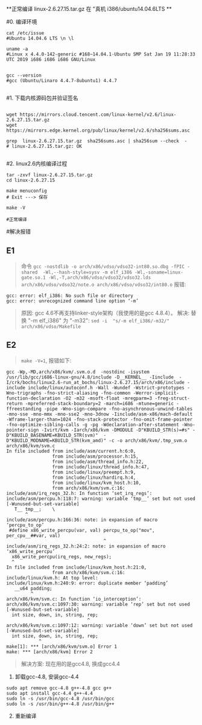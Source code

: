 **正常编译 linux-2.6.27.15.tar.gz 在 "真机 i386/ubuntu14.04.6LTS **


#0. 编译环境

```shell
cat /etc/issue
#Ubuntu 14.04.6 LTS \n \l

uname -a
#Linux x 4.4.0-142-generic #168~14.04.1-Ubuntu SMP Sat Jan 19 11:28:33 UTC 2019 i686 i686 i686 GNU/Linux


gcc --version
#gcc (Ubuntu/Linaro 4.4.7-8ubuntu1) 4.4.7


```

#1. 下载内核源码包并验证签名

```shell

wget https://mirrors.cloud.tencent.com/linux-kernel/v2.6/linux-2.6.27.15.tar.gz
wget https://mirrors.edge.kernel.org/pub/linux/kernel/v2.6/sha256sums.asc

grep  linux-2.6.27.15.tar.gz  sha256sums.asc | sha256sum --check  -
# linux-2.6.27.15.tar.gz: OK


```




#2. linux2.6内核编译过程

```
tar -zxvf linux-2.6.27.15.tar.gz
cd linux-2.6.27.15

make menuconfig
# Exit ---> 保存

make -V

#正常编译
```


#解决报错

## E1

>命令 ```gcc -nostdlib -o arch/x86/vdso/vdso32-int80.so.dbg -fPIC -shared  -Wl,--hash-style=sysv -m elf_i386 -Wl,-soname=linux-gate.so.1 -Wl,-T,arch/x86/vdso/vdso32/vdso32.lds arch/x86/vdso/vdso32/note.o arch/x86/vdso/vdso32/int80.o``` 
> 报错:
```text
gcc: error: elf_i386: No such file or directory
gcc: error: unrecognized command line option ‘-m’
```
> 原因: gcc 4.6不再支持linker-style架构（我使用的是gcc 4.8.4）。
> 解决: 替换 "-m elf_i386" 为 "-m32": ```sed -i  "s/-m elf_i386/-m32/" arch/x86/vdso/Makefile```




## E2

> ```make -V=1```, 报错如下:

```
gcc -Wp,-MD,arch/x86/kvm/.svm.o.d  -nostdinc -isystem /usr/lib/gcc/i686-linux-gnu/4.8/include -D__KERNEL__ -Iinclude  -I/crk/bochs/linux2.6-run_at_bochs/linux-2.6.27.15/arch/x86/include -include include/linux/autoconf.h -Wall -Wundef -Wstrict-prototypes -Wno-trigraphs -fno-strict-aliasing -fno-common -Werror-implicit-function-declaration -O2 -m32 -msoft-float -mregparm=3 -freg-struct-return -mpreferred-stack-boundary=2 -march=i686 -mtune=generic -ffreestanding -pipe -Wno-sign-compare -fno-asynchronous-unwind-tables -mno-sse -mno-mmx -mno-sse2 -mno-3dnow -Iinclude/asm-x86/mach-default -Wframe-larger-than=1024 -fno-stack-protector -fno-omit-frame-pointer -fno-optimize-sibling-calls -g -pg -Wdeclaration-after-statement -Wno-pointer-sign -Ivirt/kvm -Iarch/x86/kvm -DMODULE -D"KBUILD_STR(s)=#s" -D"KBUILD_BASENAME=KBUILD_STR(svm)"  -D"KBUILD_MODNAME=KBUILD_STR(kvm_amd)" -c -o arch/x86/kvm/.tmp_svm.o arch/x86/kvm/svm.c
In file included from include/asm/current.h:6:0,
                 from include/asm/processor.h:15,
                 from include/asm/thread_info.h:22,
                 from include/linux/thread_info.h:47,
                 from include/linux/preempt.h:9,
                 from include/linux/hardirq.h:4,
                 from include/linux/kvm_host.h:10,
                 from arch/x86/kvm/svm.c:16:
include/asm/irq_regs_32.h: In function ‘set_irq_regs’:
include/asm/percpu.h:118:7: warning: variable ‘tmp__’ set but not used [-Wunused-but-set-variable]
   T__ tmp__;    \
       ^
include/asm/percpu.h:166:36: note: in expansion of macro ‘percpu_to_op’
 #define x86_write_percpu(var, val) percpu_to_op("mov", per_cpu__##var, val)
                                    ^
include/asm/irq_regs_32.h:24:2: note: in expansion of macro ‘x86_write_percpu’
  x86_write_percpu(irq_regs, new_regs);
  ^
In file included from include/linux/kvm_host.h:21:0,
                 from arch/x86/kvm/svm.c:16:
include/linux/kvm.h: At top level:
include/linux/kvm.h:240:9: error: duplicate member ‘padding’
   __u64 padding;
         ^
arch/x86/kvm/svm.c: In function ‘io_interception’:
arch/x86/kvm/svm.c:1097:30: warning: variable ‘rep’ set but not used [-Wunused-but-set-variable]
  int size, down, in, string, rep;
                              ^
arch/x86/kvm/svm.c:1097:12: warning: variable ‘down’ set but not used [-Wunused-but-set-variable]
  int size, down, in, string, rep;
            ^
make[1]: *** [arch/x86/kvm/svm.o] Error 1
make: *** [arch/x86/kvm] Error 2

```

> 解决方案: 现在用的是gcc4.8, 换成gcc4.4

1. 卸载gcc-4.8, 安装gcc-4.4
```shell
sudo apt remove gcc-4.8 g++-4.8 gcc g++
sudo apt install gcc-4.4 g++-4.4
sudo ln -s /usr/bin/gcc-4.8 /usr/bin/gcc
sudo ln -s /usr/bin/g++-4.8 /usr/bin/g++
```
2. 重新编译
